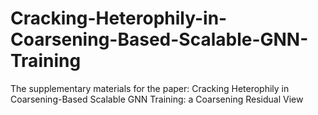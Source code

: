 # Cracking-Heterophily-in-Coarsening-Based-Scalable-GNN-Training
The supplementary materials for the paper: Cracking Heterophily in Coarsening-Based Scalable GNN Training: a Coarsening Residual View
